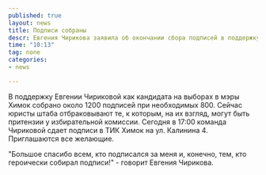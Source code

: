 ```yaml
---
published: true
layout: news
title: Подписи собраны
descr: Евгения Чирикова заявила об окончании сбора подписей в поддержку своей кандидадутуры на пост мэра Химок
time: "10:13"
tag: none
categories:
- news

---
```


В поддержку Евгении Чириковой как кандидата на выборах в мэры Химок собрано около 1200 подписей при необходимых 800. Сейчас юристы штаба отбраковывают те, к которым, на их взгляд, могут быть притензии у избирательной комиссии. Сегодня в 17:00 команда Чириковой сдает подписи в ТИК Химок на ул. Калинина 4. Приглашаются все желающие.

"Большое спасибо всем, кто подписался за меня и, конечно, тем, кто героически собирал подписи!" - говорит Евгения Чирикова.